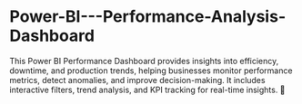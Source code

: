 # Power-BI---Performance-Analysis-Dashboard
This Power BI Performance Dashboard provides insights into efficiency, downtime, and production trends, helping businesses monitor performance metrics, detect anomalies, and improve decision-making. It includes interactive filters, trend analysis, and KPI tracking for real-time insights. 🚀
